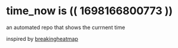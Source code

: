# time_now is (( 1698166800773 ))

an automated repo that shows the currnent time

inspired by [breakingheatmap](https://github.com/breakingheatmap/breakingheatmap)